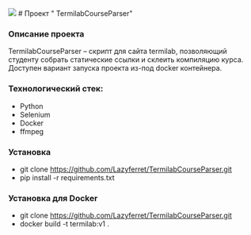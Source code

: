 <img src="https://github.com/Lazyferret/TermilabCourseParser/workflows/syntax-check/badge.svg">
# Проект " TermilabCourseParser"

### Описание проекта
TermilabCourseParser – скрипт для сайта termilab, позволяющий студенту собрать статические ссылки и склеить компиляцию курса.
Доступен вариант запуска проекта из-под docker контейнера.

### Технологический стек:
- Python
- Selenium
- Docker
- ffmpeg

### Установка
- git clone https://github.com/Lazyferret/TermilabCourseParser.git
- pip install -r requirements.txt

### Установка для Docker
- git clone https://github.com/Lazyferret/TermilabCourseParser.git
- docker build -t termilab:v1 .
